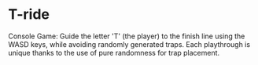 # T-ride
Console Game: Guide the letter 'T' (the player) to the finish line using the WASD keys, while avoiding randomly generated traps. Each playthrough is unique thanks to the use of pure randomness for trap placement.

